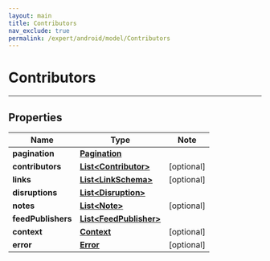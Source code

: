 ```yaml
---
layout: main
title: Contributors
nav_exclude: true
permalink: /expert/android/model/Contributors
---
```


# Contributors

---

## Properties

Name | Type | Note
---- | ---- | ----
**pagination** | [**Pagination**](Pagination.md) | 
**contributors** | [**List&lt;Contributor&gt;**](Contributor.md) | [optional] 
**links** | [**List&lt;LinkSchema&gt;**](LinkSchema.md) | [optional] 
**disruptions** | [**List&lt;Disruption&gt;**](Disruption.md) | 
**notes** | [**List&lt;Note&gt;**](Note.md) | [optional] 
**feedPublishers** | [**List&lt;FeedPublisher&gt;**](FeedPublisher.md) | 
**context** | [**Context**](Context.md) | [optional] 
**error** | [**Error**](Error.md) | [optional] 

